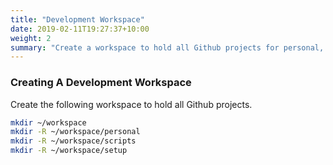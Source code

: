 ```yaml
---
title: "Development Workspace"
date: 2019-02-11T19:27:37+10:00
weight: 2
summary: "Create a workspace to hold all Github projects for personal, work, and scripting."
---
```


### Creating A Development Workspace

Create the following workspace to hold all Github projects.

```bash
mkdir ~/workspace
mkdir -R ~/workspace/personal
mkdir -R ~/workspace/scripts
mkdir -R ~/workspace/setup
```
